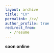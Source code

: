 ```yaml
---
layout: archive
title: "CV"
permalink: /cv/
author_profile: true
redirect_from:
  - /resume
---
```

**soon online**

